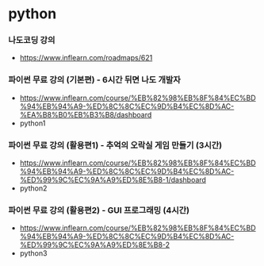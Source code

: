 # python
### 나도코딩 강의
- https://www.inflearn.com/roadmaps/621

### 파이썬 무료 강의 (기본편) - 6시간 뒤면 나도 개발자
- https://www.inflearn.com/course/%EB%82%98%EB%8F%84%EC%BD%94%EB%94%A9-%ED%8C%8C%EC%9D%B4%EC%8D%AC-%EA%B8%B0%EB%B3%B8/dashboard
- python1 

### 파이썬 무료 강의 (활용편1) - 추억의 오락실 게임 만들기 (3시간)
- https://www.inflearn.com/course/%EB%82%98%EB%8F%84%EC%BD%94%EB%94%A9-%ED%8C%8C%EC%9D%B4%EC%8D%AC-%ED%99%9C%EC%9A%A9%ED%8E%B8-1/dashboard
- python2


### 파이썬 무료 강의 (활용편2) - GUI 프로그래밍 (4시간)
- https://www.inflearn.com/course/%EB%82%98%EB%8F%84%EC%BD%94%EB%94%A9-%ED%8C%8C%EC%9D%B4%EC%8D%AC-%ED%99%9C%EC%9A%A9%ED%8E%B8-2
- python3